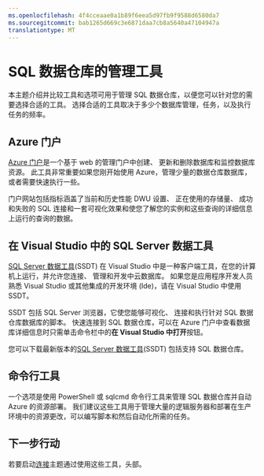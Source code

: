 ```yaml
---
ms.openlocfilehash: 4f4cceaae0a1b89f6eea5d97fb9f9588d6580da7
ms.sourcegitcommit: bab1265d669c3e6871daa7cb8a5640a47104947a
translationtype: MT
---
```

<properties
   pageTitle="SQL 数据仓库的管理工具 |Microsoft Azure"
   description="简介了 SQL 数据仓库的管理工具。"
   services="sql-data-warehouse"
   documentationCenter="NA"
   authors="HappyNicolle"
   manager="barbkess"
   editor=""/>

<tags
   ms.service="sql-data-warehouse"
   ms.devlang="NA"
   ms.topic="article"
   ms.tgt_pltfrm="NA"
   ms.workload="data-services"
   ms.date="06/24/2015"
   ms.author="mausher;nicw;barbkess;JRJ@BigBangData.co.uk;"/>

# SQL 数据仓库的管理工具
本主题介绍并比较工具和选项可用于管理 SQL 数据仓库，以便您可以针对您的需要选择合适的工具。 选择合适的工具取决于多少个数据库管理，任务，以及执行任务的频率。

## Azure 门户
[Azure 门户][]是一个基于 web 的管理门户中创建、 更新和删除数据库和监控数据库资源。 此工具非常重要如果您刚开始使用 Azure，管理少量的数据仓库数据库，或者需要快速执行一些。 

门户网站包括指标涵盖了当前和历史性能 DWU 设置、 正在使用的存储量、 成功和失败的 SQL 连接和一套可视化效果和使您了解您的实例和这些查询的详细信息上运行的查询的数据。  

## 在 Visual Studio 中的 SQL Server 数据工具   
[SQL Server 数据工具][](SSDT) 在 Visual Studio 中是一种客户端工具，在您的计算机上运行，并允许您连接、 管理和开发中云数据库。 如果您是应用程序开发人员熟悉 Visual Studio 或其他集成的开发环境 (Ide)，请在 Visual Studio 中使用 SSDT。 

SSDT 包括 SQL Server 浏览器，它使您能够可视化、 连接和执行针对 SQL 数据仓库数据库的脚本。 快速连接到 SQL 数据仓库，可以在 Azure 门户中查看数据库详细信息时只需单击命令栏中的**在 Visual Studio 中打开**按钮。  

您可以下载最新版本的[SQL Server 数据工具][](SSDT) 包括支持 SQL 数据仓库。

## 命令行工具
一个选项是使用 PowerShell 或 sqlcmd 命令行工具来管理 SQL 数据仓库并自动 Azure 的资源部署。 我们建议这些工具用于管理大量的逻辑服务器和部署在生产环境中的资源更改，可以编写脚本和然后自动化所需的任务。

## 下一步行动
若要启动[连接][]主题通过使用这些工具，头部。

<!--Image references-->

<!--Article references-->
[连接]: sql-data-warehouse-develop-connections.md

<!--MSDN references-->
[SQL Server 数据工具]: https://msdn.microsoft.com/en-us/library/mt204009.aspx

<!--Other web references-->
[Azure 门户]: http://portal.azure.com/